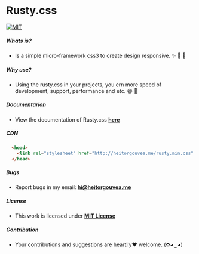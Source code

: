 # Rusty.css

[![MIT](https://img.shields.io/badge/license-MIT-blue.svg)](https://github.com/GouveaHeitor/rusty.css/blob/master/LICENSE.md)


##### Whats is?

- Is a simple micro-framework css3 to create design responsive. :sparkles: :rocket: :dizzy:

##### Why use?

- Using the rusty.css in your projects, you ern more speed of development, support, performance and etc. :smile: :metal:

##### Documentarion

- View the documentation of Rusty.css [**here**](http://heitorgouvea.me/rustycss/)

##### CDN
```html
  <head>
    <link rel="stylesheet" href="http://heitorgouvea.me/rusty.min.css" screen="media">
  </head>
  ```
##### Bugs

- Report bugs in my email: **hi@heitorgouvea.me**

##### License

- This work is licensed under [**MIT License**](https://github.com/GouveaHeitor/rusty.css/blob/master/LICENSE.md)

##### Contribution

- Your contributions and suggestions are heartily♥ welcome. (✿◕‿◕)
